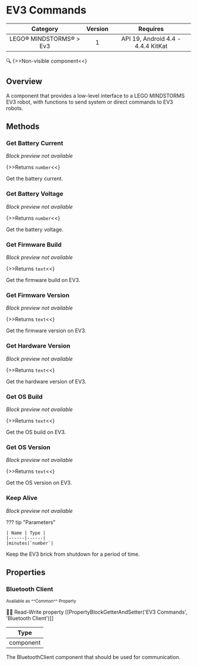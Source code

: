 # EV3 Commands

| Category | Version | Requires |
|:--------:|:-------:|:--------:|
|LEGO® MINDSTORMS® > Ev3|1|API 19, Android 4.4 - 4.4.4 KitKat|

:mag: {>>Non-visible component<<}

## Overview

A component that provides a low-level interface to a LEGO MINDSTORMS EV3 robot, with functions to send system or direct commands to EV3 robots.

## Methods

### Get Battery Current

_Block preview not available_

{>>Returns `number`<<}

Get the battery current.

### Get Battery Voltage

_Block preview not available_

{>>Returns `number`<<}

Get the battery voltage.

### Get Firmware Build

_Block preview not available_

{>>Returns `text`<<}

Get the firmware build on EV3.

### Get Firmware Version

_Block preview not available_

{>>Returns `text`<<}

Get the firmware version on EV3.

### Get Hardware Version

_Block preview not available_

{>>Returns `text`<<}

Get the hardware version of EV3.

### Get OS Build

_Block preview not available_

{>>Returns `text`<<}

Get the OS build on EV3.

### Get OS Version

_Block preview not available_

{>>Returns `text`<<}

Get the OS version on EV3.

### Keep Alive

_Block preview not available_

??? tip "Parameters"

    | Name | Type |
    |------|------|
    |minutes|`number`|


Keep the EV3 brick from shutdown for a period of time.

## Properties

### Bluetooth Client

<small>Available as ^^Common^^ Property</small>

:eyes::pencil: Read-Write property
[[PropertyBlockGetterAndSetter('EV3 Commands', 'Bluetooth Client')]]

| Type |
|:----:|
|component|

The BluetoothClient component that should be used for communication.